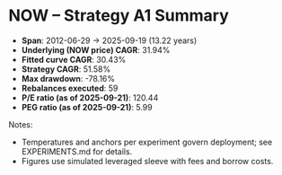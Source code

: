 # NOW – Strategy A1 Summary

- **Span**: 2012-06-29 → 2025-09-19 (13.22 years)
- **Underlying (NOW price) CAGR**: 31.94%
- **Fitted curve CAGR**: 30.43%
- **Strategy CAGR**: 51.58%
- **Max drawdown**: -78.16%
- **Rebalances executed**: 59
- **P/E ratio (as of 2025-09-21)**: 120.44
- **PEG ratio (as of 2025-09-21)**: 5.99

Notes:

- Temperatures and anchors per experiment govern deployment; see EXPERIMENTS.md for details.
- Figures use simulated leveraged sleeve with fees and borrow costs.

